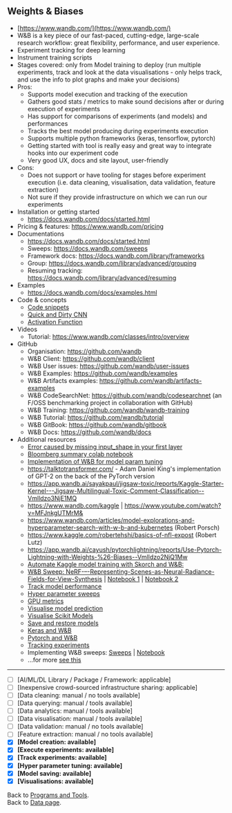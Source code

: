 ## Weights & Biases

- [https://www.wandb.com/](https://www.wandb.com/)
- W&B is a key piece of our fast-paced, cutting-edge, large-scale research workflow: great flexibility, performance, and user experience.
- Experiment tracking for deep learning
- Instrument training scripts
- Stages covered: only from Model training to deploy (run multiple experiments, track and look at the data visualisations - only helps track, and use the info to plot graphs and make your decisions)
- Pros:
  - Supports model execution and tracking of the execution
  - Gathers good stats / metrics to make sound decisions after or during execution of experiments
  - Has support for comparisons of experiments (and models) and performances
  - Tracks the best model producing during experiments execution
  - Supports multiple python frameworks (keras, tensorflow, pytorch)
  - Getting started with tool is really easy and great way to integrate hooks into our experiment code
  - Very good UX, docs and site layout, user-friendly
- Cons:
  - Does not support or have tooling for stages before experiment execution (i.e. data cleaning, visualisation, data validation, feature extraction)
  - Not sure if they provide infrastructure on which we can run our experiments
- Installation or getting started
  - https://docs.wandb.com/docs/started.html
- Pricing & features: https://www.wandb.com/pricing
- Documentations
  - https://docs.wandb.com/docs/started.html
  - Sweeps: https://docs.wandb.com/sweeps
  - Framework docs: https://docs.wandb.com/library/frameworks
  - Group: https://docs.wandb.com/library/advanced/grouping
  - Resuming tracking: https://docs.wandb.com/library/advanced/resuming
- Examples
  - https://docs.wandb.com/docs/examples.html
- Code & concepts
  - [Code snippets](./wandb/code-snippets.py)
  - [Quick and Dirty CNN](./wandb/Quick-and-Dirty-CNN.py)
  - [Activation Function](./wandb/Activation-Function.png)
- Videos
  - Tutorial: https://www.wandb.com/classes/intro/overview
- GitHub
   - Organisation: https://github.com/wandb
   - W&B Client: https://github.com/wandb/client
   - W&B User issues: https://github.com/wandb/user-issues 
   - W&B Examples: https://github.com/wandb/examples
   - W&B Artifacts examples: https://github.com/wandb/artifacts-examples
   - W&B CodeSearchNet: https://github.com/wandb/codesearchnet (an F/OSS benchmarking project in collaboration with GitHub)
   - W&B Training: https://github.com/wandb/wandb-training
   - W&B Tutorial: https://github.com/wandb/tutorial
   - W&B GitBook: https://github.com/wandb/gitbook
   - W&B Docs: https://github.com/wandb/docs
- Additional resources
  - [Error caused by missing input_shape in your first layer](https://stackoverflow.com/questions/52690293/tensorflow-attributeerror-nonetype-object-has-no-attribute-original-name-sc)
  - [Bloomberg summary colab notebook](https://colab.research.google.com/drive/1lfLR9WRzmjOMmnNmePys4-8WNfZ5xC90#scrollTo=wbjXyjFRaT1d)
  - [Implementation of W&B for model param tuning](https://www.kaggle.com/robertehshi/basics-of-nfl-expost)
  - https://talktotransformer.com/ - Adam Daniel King's implementation of GPT-2 on the back of the PyTorch version
  - https://app.wandb.ai/sayakpaul/jigsaw-toxic/reports/Kaggle-Starter-Kernel---Jigsaw-Multilingual-Toxic-Comment-Classification--Vmlldzo3NjE1MQ
  - https://www.wandb.com/kaggle | https://www.youtube.com/watch?v=MFJnkgUTMrM&
  - https://www.wandb.com/articles/model-explorations-and-hyperparameter-search-with-w-b-and-kubernetes (Robert Porsch)
  - https://www.kaggle.com/robertehshi/basics-of-nfl-expost (Robert Lutz)
  - https://app.wandb.ai/cayush/pytorchlightning/reports/Use-Pytorch-Lightning-with-Weights-%26-Biases--Vmlldzo2NjQ1Mw
  - [Automate Kaggle model training with Skorch and W&B:](https://app.wandb.ai/cayush/undefined/reports/Automate-ML-experiments-with-Skorch-and-W%26B--Vmlldzo4NTQ1NQ?utm_source=social_twitter&utm_medium=report&utm_campaign=report_author)
  - [W&B Sweep: NeRF-–-Representing-Scenes-as-Neural-Radiance-Fields-for-View-Synthesis](https://app.wandb.ai/sweep/nerf/reports/NeRF-%E2%80%93-Representing-Scenes-as-Neural-Radiance-Fields-for-View-Synthesis--Vmlldzo3ODIzMA) | [Notebook 1](https://github.com/lavanyashukla/neural_networks/blob/master/Hyperparameter_Sweeps_with_W%26B.ipynb) | [Notebook 2](https://github.com/lavanyashukla/neural_networks/blob/master/Hyperparameter_Optimization_on_a_NeRF.ipynb)
  - [Track model performance](https://app.wandb.ai/lavanyashukla/visualize-models/reports/Track-Model-Performance--Vmlldzo1NTk2MA)
  - [Hyper parameter sweeps](https://colab.research.google.com/drive/1gKixa6hNUB8qrn1CfHirOfTEQm0qLCSS)
  - [GPU metrics](https://app.wandb.ai/stacey/estuary/reports/System-metrics-for-model-comparison--Vmlldzo1NzI5Mg)
  - [Visualise model prediction](https://app.wandb.ai/lavanyashukla/visualize-predictions/reports/Visualize-Model-Predictions--Vmlldzo1NjM4OA/)
  - [Visualise Scikit Models](https://app.wandb.ai/lavanyashukla/visualize-sklearn/reports/Visualize-Scikit-Models--Vmlldzo0ODIzNg)
  - [Save and restore models](https://app.wandb.ai/lavanyashukla/save_and_restore/reports/Saving-and-Restoring-Models-with-W%26B--Vmlldzo3MDQ3Mw)
  - [Keras and W&B](https://www.kaggle.com/robertehshi/basics-of-nfl-expost)
  - [Pytorch and W&B](https://app.wandb.ai/cayush/pytorchlightning/reports/Use-Pytorch-Lightning-with-Weights-%26-Biases--Vmlldzo2NjQ1Mw)
  - [Tracking experiments](https://towardsdatascience.com/machine-learning-experiment-tracking-93b796e501b0)
  - Implementing W&B sweeps: [Sweeps](https://docs.wandb.com/sweeps/overview ) | [Notebook](https://colab.research.google.com/drive/1gKixa6hNUB8qrn1CfHirOfTEQm0qLCSS )
  - ...for more [see this](./wandb/More-resources.md)

---

- [ ] [AI/ML/DL Library / Package / Framework: applicable]
- [ ] [Inexpensive crowd-sourced infrastructure sharing: applicable]
- [ ] [Data cleaning: manual / no tools available] 
- [ ] [Data querying: manual / tools available] 
- [ ] [Data analytics: manual / tools available]
- [ ] [Data visualisation: manual / tools available] 
- [ ] [Data validation: manual / no tools available] 
- [ ] [Feature extraction: manual / no tools available] 
- [x] **[Model creation: available]**
- [x] **[Execute experiments: available]**
- [x] **[Track experiments: available]**
- [x] **[Hyper parameter tuning: available]**
- [x] **[Model saving: available]**
- [x] **[Visualisations: available]**

Back to [Programs and Tools](./programs-and-tools.md#programs-and-tools). <br/>
Back to [Data page](./README.md#data).